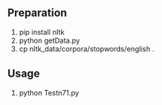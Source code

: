 ## Preparation
1. pip install nltk
2. python getData.py
3. cp nltk_data/corpora/stopwords/english .

## Usage
1. python Testn71.py
